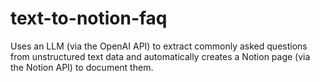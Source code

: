 # text-to-notion-faq

Uses an LLM (via the OpenAI API) to extract commonly asked questions from unstructured text data and automatically creates a Notion page (via the Notion API) to document them.
